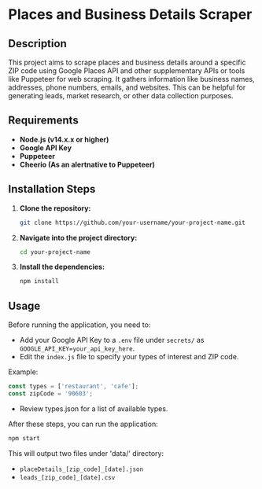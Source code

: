 # Places and Business Details Scraper

## Description

This project aims to scrape places and business details around a specific ZIP code using Google Places API and other supplementary APIs or tools like Puppeteer for web scraping. It gathers information like business names, addresses, phone numbers, emails, and websites. This can be helpful for generating leads, market research, or other data collection purposes.

## Requirements

- **Node.js (v14.x.x or higher)**
- **Google API Key**
- **Puppeteer**
- **Cheerio (As an alertnative to Puppeteer)**


## Installation Steps

1. **Clone the repository:**
    ```bash
    git clone https://github.com/your-username/your-project-name.git
    ```

2. **Navigate into the project directory:**
    ```bash
    cd your-project-name
    ```

3. **Install the dependencies:**
    ```bash
    npm install
    ```

## Usage

Before running the application, you need to:

- Add your Google API Key to a `.env` file under `secrets/` as `GOOGLE_API_KEY=your_api_key_here`.
- Edit the `index.js` file to specify your types of interest and ZIP code.

Example:
```javascript
const types = ['restaurant', 'cafe'];
const zipCode = '90603';
```

- Review types.json for a list of available types.

After these steps, you can run the application:
```bash
npm start
```

This will output two files under 'data/' directory:
- `placeDetails_[zip_code]_[date].json`
- `leads_[zip_code]_[date].csv` 